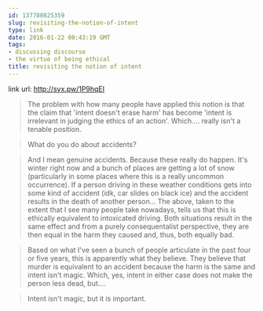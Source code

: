 ```yaml
---
id: 137780825359
slug: revisiting-the-notion-of-intent
type: link
date: 2016-01-22 00:43:19 GMT
tags:
- discussing discourse
- the virtue of being ethical
title: revisiting the notion of intent
---
```

link url: http://syx.pw/1P9hqEI

> The problem with how many people have applied this notion is that the claim that 'intent doesn't erase harm' has become 'intent is irrelevant in judging the ethics of an action'. Which.... really isn't a tenable position. 

> What do you do about accidents?

> And I mean genuine accidents. Because these really do happen. It's winter right now and a bunch of places are getting a lot of snow (particularly in some places where this is a really uncommon occurrence). If a person driving in these weather conditions gets into some kind of accident (idk, car slides on black ice) and the accident results in the death of another person... The above, taken to the extent that I see many people take nowadays, tells us that this is ethically equivalent to intoxicated driving. Both situations result in the same effect and from a purely consequentalist perspective, they are then equal in the harm they caused and, thus, both equally bad.

> Based on what I've seen a bunch of people articulate in the past four or five years, this is apparently what they believe. They believe that murder is equivalent to an accident because the harm is the same and intent isn't magic. Which, yes, intent in either case does not make the person less dead, but....

> Intent isn't magic, but it is important.